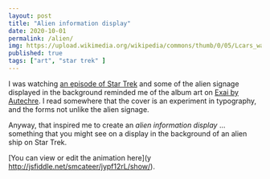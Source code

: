 ```yaml
---
layout: post
title: "Alien information display"
date: 2020-10-01
permalink: /alien/
img: https://upload.wikimedia.org/wikipedia/commons/thumb/0/05/Lcars_wallpaper.svg/640px-Lcars_wallpaper.svg.png
published: true
tags: ["art", "star trek" ]
---
```


I was watching [an episode of Star Trek](https://memory-alpha.fandom.com/wiki/First_Contact_(episode)) and some of the alien signage displayed in the background reminded me of the album art on [Exai by Autechre](https://www.discogs.com/Autechre-Exai/master/519732). I read somewhere that the cover is an experiment in typography, and the forms not unlike the alien signage.

Anyway, that inspired me to create an *alien information display* ... something that you might see on a display in the background of an alien ship on Star Trek.

[You can view or edit the animation here](y http://jsfiddle.net/smcateer/jypf12rL/show/).
